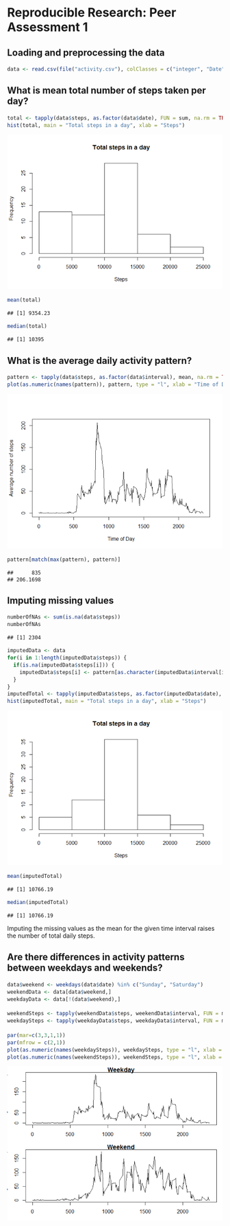 # Reproducible Research: Peer Assessment 1


## Loading and preprocessing the data

```r
data <- read.csv(file("activity.csv"), colClasses = c("integer", "Date", "integer"))
```

## What is mean total number of steps taken per day?

```r
total <- tapply(data$steps, as.factor(data$date), FUN = sum, na.rm = TRUE)
hist(total, main = "Total steps in a day", xlab = "Steps")
```

![](PA1_template_files/figure-html/unnamed-chunk-2-1.png) 

```r
mean(total)
```

```
## [1] 9354.23
```

```r
median(total)
```

```
## [1] 10395
```


## What is the average daily activity pattern?

```r
pattern <- tapply(data$steps, as.factor(data$interval), mean, na.rm = TRUE)
plot(as.numeric(names(pattern)), pattern, type = "l", xlab = "Time of Day", ylab = "Average number of steps")
```

![](PA1_template_files/figure-html/unnamed-chunk-3-1.png) 

```r
pattern[match(max(pattern), pattern)]
```

```
##      835 
## 206.1698
```

## Imputing missing values

```r
numberOfNAs <- sum(is.na(data$steps))
numberOfNAs
```

```
## [1] 2304
```

```r
imputedData <- data
for(i in 1:length(imputedData$steps)) {
  if(is.na(imputedData$steps[i])) {
    imputedData$steps[i] <- pattern[as.character(imputedData$interval[i])]
  }
}
imputedTotal <- tapply(imputedData$steps, as.factor(imputedData$date), FUN = sum, na.rm = TRUE)
hist(imputedTotal, main = "Total steps in a day", xlab = "Steps")
```

![](PA1_template_files/figure-html/unnamed-chunk-4-1.png) 

```r
mean(imputedTotal)
```

```
## [1] 10766.19
```

```r
median(imputedTotal)
```

```
## [1] 10766.19
```

Imputing the missing values as the mean for the given time interval raises the number of total daily steps.

## Are there differences in activity patterns between weekdays and weekends?

```r
data$weekend <- weekdays(data$date) %in% c("Sunday", "Saturday")
weekendData <- data[data$weekend,]
weekdayData <- data[!(data$weekend),]

weekendSteps <- tapply(weekendData$steps, weekendData$interval, FUN = mean, na.rm = TRUE)
weekdaySteps <- tapply(weekdayData$steps, weekdayData$interval, FUN = mean, na.rm = TRUE)

par(mar=c(3,3,1,1))
par(mfrow = c(2,1))
plot(as.numeric(names(weekdaySteps)), weekdaySteps, type = "l", xlab = "Time of Day", ylab = "Average number of steps", main = "Weekday")
plot(as.numeric(names(weekendSteps)), weekendSteps, type = "l", xlab = "Time of Day", ylab = "Average number of steps", main = "Weekend")
```

![](PA1_template_files/figure-html/unnamed-chunk-5-1.png) 
